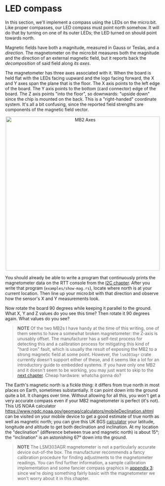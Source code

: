 # LED compass

In this section, we'll implement a compass using the LEDs on the micro:bit. Like proper compasses,
our LED compass must point north somehow. It will do that by turning on one of its outer LEDs; the
LED turned on should point towards north.

Magnetic fields have both a magnitude, measured in Gauss or Teslas, and a *direction*. The
magnetometer on the micro:bit measures both the magnitude and the direction of an external magnetic
field, but it reports back the *decomposition* of said field along *its axes*.

The magnetometer has three axes associated with it. When the board is held flat with the LEDs facing
uupward and the logo facing forward, the X and Y axes span the plane that is the floor. The X axis
points to the left edge of the board. The Y axis points to the bottom (card connector) edge of the
board.  The Z axis points "into the floor", so downwards: "upside down" since the chip is mounted on
the back. This is a "right-handed" coordinate system. It's all a bit confusing, since the reported
field strengths are components of the magnetic field vector.

<p align="center">
<img title="MB2 Axes" src="../assets/mb2-axes.jpg" width="500" />
</p>

You should already be able to write a program that continuously prints the magnetometer data on the
RTT console from the [I2C chapter](../11-i2c/index.md). After you write that program
(`examples/show-mag.rs`), locate where north is at your current location. Then line up your
micro:bit with that direction and observe how the sensor's X and Y measurements look.

Now rotate the board 90 degrees while keeping it parallel to the ground. What X, Y and Z values do
you see this time? Then rotate it 90 degrees again. What values do you see?

> **NOTE** Of the two MB2s I have handy at the time of this writing, one of them seems to have a
> somewhat broken magnetometer: the Z-axis is unusably offset. The manufacturer has a self-test
> process for detecting this and a calibration process for mitigating this kind of "hard iron"
> fault, which is usually the result of exposing the MB2 to a strong magnetic field at some
> point. However, the `lsm303agr` crate currently doesn't support either of these, and it seems like
> a lot for an introductory guide to embedded systems. If you have only one MB2 and it doesn't seem
> to be working, you may just want to skip to the [next chapter]. Cheap hardware: whatcha gonna do?

[next chapter]: ../13-punch-o-meter/index.html

The Earth's magnetic north is a fickle thing: it differs from true north in most places on Earth,
sometimes substantially. It can point down into the ground quite a bit. It changes over time.
Without allowing for all this, you won't get a very accurate compass even if your MB2 magnetometer
is perfect (it's not). This US NOAA calculator
<https://www.ngdc.noaa.gov/geomag/calculators/mobileDeclination.shtml> can be visited on your mobile
device to get a good estimate of true north as well as magnetic north; you can give this UK BGS
[calculator] your latitude, longitude and altitude to get both declination and inclination.  At my
location the "declination" (difference between true and magnetic north) is about 15°; the
"inclination" is an astonishing 67° down into the ground.

[calculator]: http://www.geomag.bgs.ac.uk/data_service/models_compass/wmm_calc.html

> **NOTE** The LSM303AGR magnetometer is not a particularly accurate device out-of-the box. The
> manufacturer recommends a fancy calibration procedure for finding adjustments to the magnetometer
> readings. You can find further information, a sample calibration implementation and some fancier
> compass graphics in [appendix 3]: since we're doing something fairly basic with the magnetometer
> we won't worry about it in this chapter.

[appendix 3]: ../appendix/3-mag-calibration/index.html
